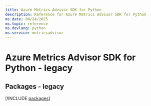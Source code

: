 ```yaml
---
title: Azure Metrics Advisor SDK for Python
description: Reference for Azure Metrics Advisor SDK for Python
ms.date: 04/24/2025
ms.topic: reference
ms.devlang: python
ms.service: metricsadvisor
---
```

# Azure Metrics Advisor SDK for Python - legacy
## Packages - legacy
[!INCLUDE [packages](metrics-advisor-index.md)]